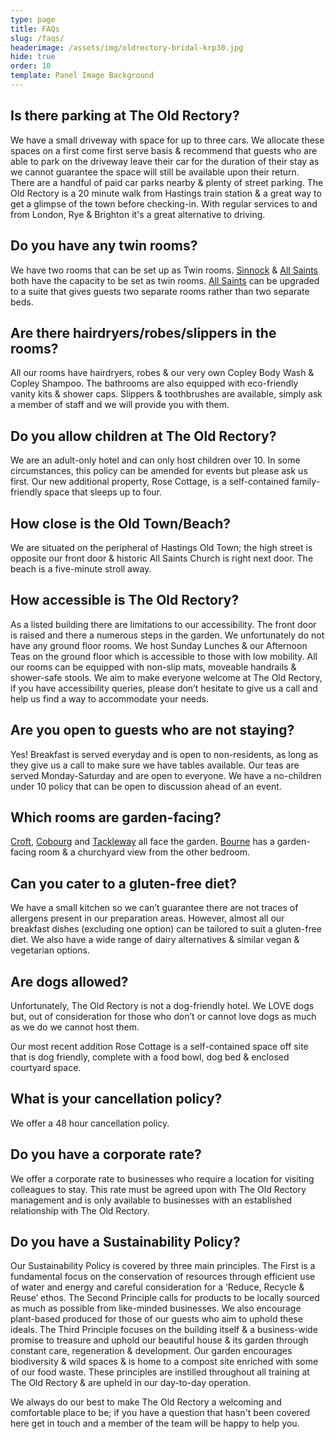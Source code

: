 ```yaml
---
type: page
title: FAQs
slug: /faqs/
headerimage: /assets/img/oldrectory-bridal-krp30.jpg
hide: true
order: 10
template: Panel Image Background
---
```

## Is there parking at The Old Rectory?

We have a small driveway with space for up to three cars. We allocate these spaces on a first come first serve basis & recommend that guests who are able to park on the driveway leave their car for the duration of their stay as we cannot guarantee the space will still be available upon their return. There are a handful of paid car parks nearby & plenty of street parking. The Old Rectory is a 20 minute walk from Hastings train station & a great way to get a glimpse of the town before checking-in. With regular services to and from London, Rye & Brighton it's a great alternative to driving. 

## Do you have any twin rooms?

We have two rooms that can be set up as Twin rooms. [Sinnock](/our-rooms/sinnock/) & [All Saints](/our-rooms/all-saints/) both have the capacity to be set as twin rooms. [All Saints](/our-rooms/all-saints/) can be upgraded to a suite that gives guests two separate rooms rather than two separate beds.

## Are there hairdryers/robes/slippers in the rooms?

All our rooms have hairdryers, robes & our very own Copley Body Wash & Copley Shampoo. The bathrooms are also equipped with eco-friendly vanity kits & shower caps. Slippers & toothbrushes are available, simply ask a member of staff and we will provide you with them.

## Do you allow children at The Old Rectory?

We are an adult-only hotel and can only host children over 10. In some circumstances, this policy can be amended for events but please ask us first. Our new additional property, Rose Cottage, is a self-contained family-friendly space that sleeps up to four. 

## How close is the Old Town/Beach?

We are situated on the peripheral of Hastings Old Town; the high street is opposite our front door & historic All Saints Church is right next door. The beach is a five-minute stroll away.

## How accessible is The Old Rectory?

As a listed building there are limitations to our accessibility. The front door is raised and there a numerous steps in the garden. We unfortunately do not have any ground floor rooms. We host Sunday Lunches & our Afternoon Teas on the ground floor which is accessible to those with low mobility. All our rooms can be equipped with non-slip mats, moveable handrails & shower-safe stools. We aim to make everyone welcome at The Old Rectory, if you have accessibility queries, please don’t hesitate to give us a call and help us find a way to accommodate your needs.

## Are you open to guests who are not staying?

Yes! Breakfast is served everyday and is open to non-residents, as long as they give us a call to make sure we have tables available. Our teas are served Monday-Saturday and are open to everyone. We have a no-children under 10 policy that can be open to discussion ahead of an event.

## Which rooms are garden-facing?

[Croft](/our-rooms/croft/), [Cobourg](/our-rooms/cobourg/) and [Tackleway](/our-rooms/tackleway/) all face the garden. [Bourne](/our-rooms/bourne/) has a garden-facing room & a churchyard view from the other bedroom.

## Can you cater to a gluten-free diet?

We have a small kitchen so we can’t guarantee there are not traces of allergens present in our preparation areas. However, almost all our breakfast dishes (excluding one option) can be tailored to suit a gluten-free diet. We also have a wide range of dairy alternatives & similar vegan & vegetarian options.

## Are dogs allowed?

Unfortunately, The Old Rectory is not a dog-friendly hotel. We LOVE dogs but, out of consideration for those who don’t or cannot love dogs as much as we do we cannot host them.

Our most recent addition Rose Cottage is a self-contained space off site that is dog friendly, complete with a food bowl, dog bed & enclosed courtyard space. 

## What is your cancellation policy?

We offer a 48 hour cancellation policy.

## Do you have a corporate rate?

We offer a corporate rate to businesses who require a location for visiting colleagues to stay. This rate must be agreed upon with The Old Rectory management and is only available to businesses with an established relationship with The Old Rectory.

## Do you have a Sustainability Policy?

Our Sustainability Policy is covered by three main principles. The First is a fundamental focus on the conservation of resources through efficient use of water and energy and careful consideration for a ‘Reduce, Recycle & Reuse’ ethos. The Second Principle calls for products to be locally sourced as much as possible from like-minded businesses. We also encourage plant-based produced for those of our guests who aim to uphold these ideals. The Third Principle focuses on the building itself & a business-wide promise to treasure and uphold our beautiful house & its garden through constant care, regeneration & development. Our garden encourages biodiversity & wild spaces & is home to a compost site enriched with some of our food waste. These principles are instilled throughout all training at The Old Rectory & are upheld in our day-to-day operation.

We always do our best to make The Old Rectory a welcoming and comfortable place to be; if you have a question that hasn't been covered here get in touch and a member of the team will be happy to help you.
